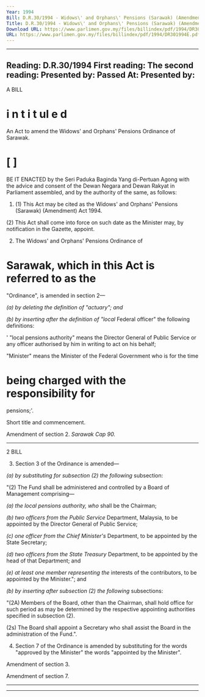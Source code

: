 ```yaml
---
Year: 1994
Bill: D.R.30/1994 - Widows\' and Orphans\' Pensions (Sarawak) (Amendment) Bill 1994 (Passed)
Title: D.R.30/1994 - Widows\' and Orphans\' Pensions (Sarawak) (Amendment) Bill 1994 (Passed)
Download URL: https://www.parlimen.gov.my/files/billindex/pdf/1994/DR301994E.pdf
URL: https://www.parlimen.gov.my/files/billindex/pdf/1994/DR301994E.pdf
---
```

---
Reading:
D.R.30/1994
First reading:
The second reading:
Presented by:
Passed At:
Presented by:
---

A BILL

# i n t i t ul e d

An Act to amend the Widows' and Orphans' Pensions
Ordinance of Sarawak.

# [ ]

BE IT ENACTED by the Seri Paduka Baginda Yang
di-Pertuan Agong with the advice and consent of the
Dewan Negara and Dewan Rakyat in Parliament
assembled, and by the authority of the same, as follows:

1. (1) This Act may be cited as the Widows' and
Orphans' Pensions (Sarawak) (Amendment) Act 1994.

(2) This Act shall come into force on such date as
the Minister may, by notification in the Gazette, appoint.

2. The Widows' and Orphans' Pensions Ordinance of
# Sarawak, which in this Act is referred to as the
"Ordinance", is amended in section 2—

_(a) by deleting the definition of "actuary"; and_

_(b) by inserting after the definition of "local_
Federal officer" the following definitions:

' "local pensions authority" means the
Director General of Public Service or any
officer authorised by him in writing to act
on his behalf;

"Minister" means the Minister of the
Federal Government who is for the time
# being charged with the responsibility for
pensions;'.


Short title
and commencement.

Amendment
of section 2.
_Sarawak_
_Cap 90._


-----

2 BILL

3. Section 3 of the Ordinance is amended—

_(a) by substituting for subsection (2) the following_
subsection:

"(2) The Fund shall be administered and
controlled by a Board of Management
comprising—

_(a) the local pensions authority, who_
shall be the Chairman;

_(b) two officers from the Public Service_
Department, Malaysia, to be
appointed by the Director General of
Public Service;

_(c) one officer from the Chief Minister's_
Department, to be appointed by the
State Secretary;

_(d) two officers from the State Treasury_
Department, to be appointed by the
head of that Department; and

_(e) at least one member representing the_
interests of the contributors, to be
appointed by the Minister."; and

_(b) by inserting after subsection (2) the following_
subsections:

"(2A) Members of the Board, other than
the Chairman, shall hold office for such
period as may be determined by the
respective appointing authorities specified in
subsection (2).

(2s) The Board shall appoint a Secretary
who shall assist the Board in the
administration of the Fund.".

4. Section 7 of the Ordinance is amended by
substituting for the words "approved by the Minister"
the words "appointed by the Minister".


Amendment
of section 3.

Amendment
of section 7.


-----

-----

